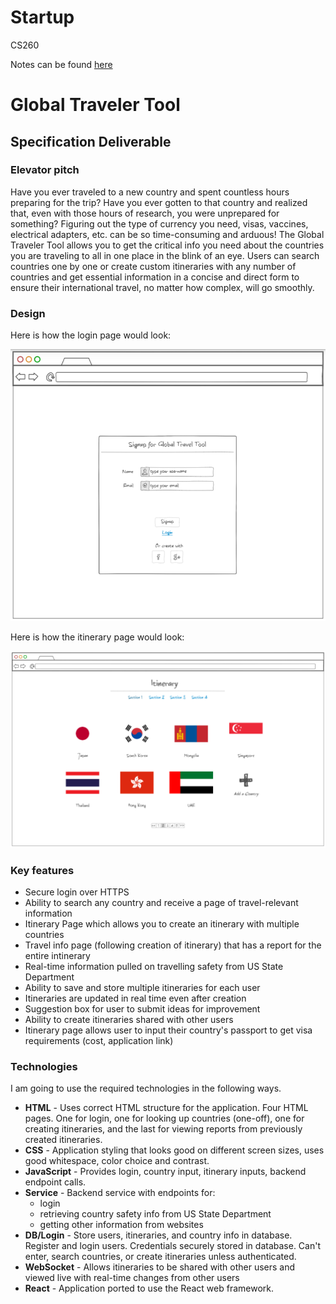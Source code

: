 # Startup
CS260

Notes can be found [here](https://github.com/bwegr/startup/blob/main/notes.md)

# Global Traveler Tool

## Specification Deliverable

### Elevator pitch

Have you ever traveled to a new country and spent countless hours preparing for the trip? Have you ever gotten to that country and realized that, even with those hours  of research, you were unprepared for something? Figuring out the type of currency you need, visas, vaccines, electrical adapters, etc. can be so time-consuming and arduous! The Global Traveler Tool allows you to get the critical info you need about the countries you are traveling to all in one place in the blink of an eye. Users can search countries one by one or create custom itineraries with any number of countries and get essential information in a concise and direct form to ensure their international travel, no matter how complex, will go smoothly.

### Design
Here is how the login page would look:

![Login Page](images/login.png)

Here is how the itinerary page would look:

![Itinerary Page](images/itinerarypage2.png)

### Key features

- Secure login over HTTPS
- Ability to search any country and receive a page of travel-relevant information
- Itinerary Page which allows you to create an itinerary with multiple countries
- Travel info page (following creation of itinerary) that has a report for the entire intinerary
- Real-time information pulled on travelling safety from US State Department
- Ability to save and store multiple itineraries for each user
- Itineraries are updated in real time even after creation
- Suggestion box for user to submit ideas for improvement
- Ability to create itineraries shared with other users
- Itinerary page allows user to input their country's passport to get visa requirements (cost, application link)


### Technologies

I am going to use the required technologies in the following ways.

- **HTML** - Uses correct HTML structure for the application. Four HTML pages. One for login, one for looking up countries (one-off), one for creating itineraries, and the last for viewing reports from previously created itineraries.
- **CSS** - Application styling that looks good on different screen sizes, uses good whitespace, color choice and contrast.
- **JavaScript** - Provides login, country input, itinerary inputs, backend endpoint calls.
- **Service** - Backend service with endpoints for:
  - login
  - retrieving country safety info from US State Department
  - getting other information from websites
- **DB/Login** - Store users, itineraries, and country info in database. Register and login users. Credentials securely stored in database. Can't enter, search countries, or create itineraries unless authenticated.
- **WebSocket** - Allows itineraries to be shared with other users and viewed live with real-time changes from other users
- **React** - Application ported to use the React web framework.
